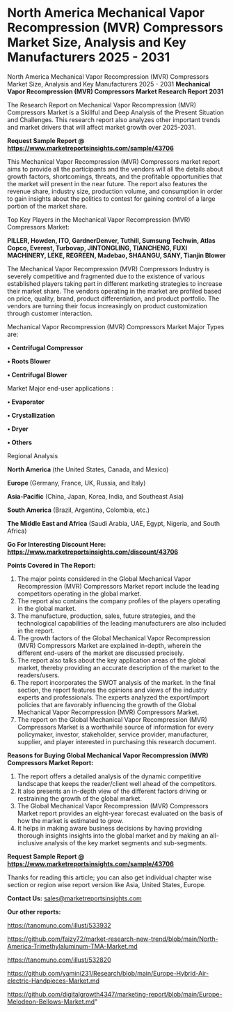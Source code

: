 # North America Mechanical Vapor Recompression (MVR) Compressors Market Size, Analysis and Key Manufacturers 2025 - 2031
North America Mechanical Vapor Recompression (MVR) Compressors Market Size, Analysis and Key Manufacturers 2025 - 2031
<strong>Mechanical Vapor Recompression (MVR) Compressors Market Research Report 2031</strong>

The Research Report on Mechanical Vapor Recompression (MVR) Compressors Market is a Skillful and Deep Analysis of the Present Situation and Challenges. This research report also analyzes other important trends and market drivers that will affect market growth over 2025-2031.

<strong>Request Sample Report @ <a href=https://www.marketreportsinsights.com/sample/43706>https://www.marketreportsinsights.com/sample/43706</a></strong>

This Mechanical Vapor Recompression (MVR) Compressors market report aims to provide all the participants and the vendors will all the details about growth factors, shortcomings, threats, and the profitable opportunities that the market will present in the near future. The report also features the revenue share, industry size, production volume, and consumption in order to gain insights about the politics to contest for gaining control of a large portion of the market share.

Top Key Players in the Mechanical Vapor Recompression (MVR) Compressors Market:

<strong>PILLER, Howden, ITO, GardnerDenver, Tuthill, Sumsung Techwin, Atlas Copco, Everest, Turbovap, JINTONGLING, TIANCHENG, FUXI MACHINERY, LEKE, REGREEN, Madebao, SHAANGU, SANY, Tianjin Blower</strong>

The Mechanical Vapor Recompression (MVR) Compressors Industry is severely competitive and fragmented due to the existence of various established players taking part in different marketing strategies to increase their market share. The vendors operating in the market are profiled based on price, quality, brand, product differentiation, and product portfolio. The vendors are turning their focus increasingly on product customization through customer interaction.

Mechanical Vapor Recompression (MVR) Compressors Market Major Types are:

<strong>•  Centrifugal Compressor

•  Roots Blower

•  Centrifugal Blower</strong>

Market Major end-user applications :

<strong>•  Evaporator

•  Crystallization

•  Dryer

•  Others</strong>

Regional Analysis

</u><strong><b>North America</b></strong> (the United States, Canada, and Mexico)

<strong><b>Europe </b></strong>(Germany, France, UK, Russia, and Italy)

<strong><b>Asia-Pacific</b></strong> (China, Japan, Korea, India, and Southeast Asia)

<strong><b>South America</b></strong> (Brazil, Argentina, Colombia, etc.)

<strong><b>The Middle East and Africa</b></strong> (Saudi Arabia, UAE, Egypt, Nigeria, and South Africa)

<strong>Go For Interesting Discount Here: <a href=https://www.marketreportsinsights.com/discount/43706>https://www.marketreportsinsights.com/discount/43706</a></strong>

<strong>Points Covered in The Report:</strong>
<ol>
  <li>The major points considered in the Global Mechanical Vapor Recompression (MVR) Compressors Market report include the leading competitors operating in the global market.</li>
  <li>The report also contains the company profiles of the players operating in the global market.</li>
  <li>The manufacture, production, sales, future strategies, and the technological capabilities of the leading manufacturers are also included in the report.</li>
  <li>The growth factors of the Global Mechanical Vapor Recompression (MVR) Compressors Market are explained in-depth, wherein the different end-users of the market are discussed precisely.</li>
  <li>The report also talks about the key application areas of the global market, thereby providing an accurate description of the market to the readers/users.</li>
  <li>The report incorporates the SWOT analysis of the market. In the final section, the report features the opinions and views of the industry experts and professionals. The experts analyzed the export/import policies that are favorably influencing the growth of the Global Mechanical Vapor Recompression (MVR) Compressors Market.</li>
  <li>The report on the Global Mechanical Vapor Recompression (MVR) Compressors Market is a worthwhile source of information for every policymaker, investor, stakeholder, service provider, manufacturer, supplier, and player interested in purchasing this research document.</li>
</ol>
<strong>Reasons for Buying Global Mechanical Vapor Recompression (MVR) Compressors Market Report:</strong>

<ol>
  <li>The report offers a detailed analysis of the dynamic competitive landscape that keeps the reader/client well ahead of the competitors.</li>
  <li>It also presents an in-depth view of the different factors driving or restraining the growth of the global market.</li>
  <li>The Global Mechanical Vapor Recompression (MVR) Compressors Market report provides an eight-year forecast evaluated on the basis of how the market is estimated to grow.</li>
  <li>It helps in making aware business decisions by having providing thorough insights insights into the global market and by making an all-inclusive analysis of the key market segments and sub-segments.</li>
</ol>
<strong>Request Sample Report @ <a href=https://www.marketreportsinsights.com/sample/43706>https://www.marketreportsinsights.com/sample/43706</a></strong>


Thanks for reading this article; you can also get individual chapter wise section or region wise report version like Asia, United States, Europe.

<strong>Contact Us:</strong>
sales@marketreportsinsights.com

<strong>Our other reports:</strong>

<a href=https://tanomuno.com/illust/533932>https://tanomuno.com/illust/533932</a>

<a href=https://github.com/faizy72/market-research-new-trend/blob/main/North-America-Trimethylaluminum-TMA-Market.md>https://github.com/faizy72/market-research-new-trend/blob/main/North-America-Trimethylaluminum-TMA-Market.md</a>

<a href=https://tanomuno.com/illust/532820>https://tanomuno.com/illust/532820</a>

<a href=https://github.com/yamini231/Research/blob/main/Europe-Hybrid-Air-electric-Handpieces-Market.md>https://github.com/yamini231/Research/blob/main/Europe-Hybrid-Air-electric-Handpieces-Market.md</a>

<a href=https://github.com/digitalgrowth4347/marketing-report/blob/main/Europe-Melodeon-Bellows-Market.md>https://github.com/digitalgrowth4347/marketing-report/blob/main/Europe-Melodeon-Bellows-Market.md</a>"
